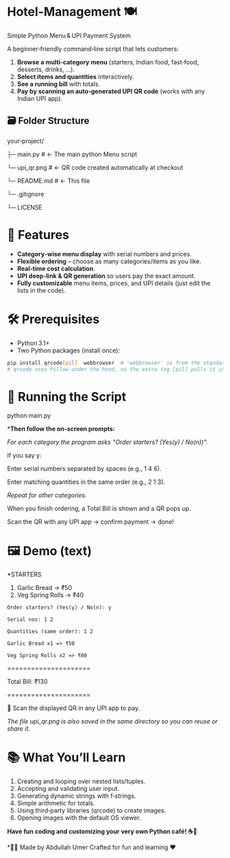 # Hotel-Management 🍽️
Simple Python Menu & UPI Payment System

A beginner‑friendly command‑line script that lets customers:

1. **Browse a multi‑category menu** (starters, Indian food, fast‑food, desserts, drinks, …).
2. **Select items and quantities** interactively.
3. **See a running bill** with totals.
4. **Pay by scanning an auto‑generated UPI QR code** (works with any Indian UPI app).

## 🗃️ Folder Structure

your‑project/

├─ main.py # ← The main python Menu script

└─ upi_qr.png # ← QR code created automatically at checkout

└─ README.md # ← This file

└─ .gitignore

└─ LICENSE

# 🤖 Features

* **Category‑wise menu display** with serial numbers and prices.
* **Flexible ordering** – choose as many categories/items as you like.
* **Real‑time cost calculation**.
* **UPI deep‑link & QR generation** so users pay the exact amount.
* **Fully customizable** menu items, prices, and UPI details (just edit the lists in the code).

# 🛠️ Prerequisites

* Python 3.1+  
* Two Python packages (install once):

```bash
pip install qrcode[pil]  webbrowser  # 'webbrowser' is from the standard library; repeat safe
# qrcode uses Pillow under the hood, so the extra tag [pil] pulls it in automatically.
```

# 🚀 Running the Script
python main.py

***Then follow the on‑screen prompts:**

*For each category the program asks “Order starters? (Yes(y) / No(n))”.*

If you say y:

Enter serial numbers separated by spaces (e.g., 1 4 6).

Enter matching quantities in the same order (e.g., 2 1 3).

*Repeat for other categories.*

When you finish ordering, a Total Bill is shown and a QR pops up.

Scan the QR with any UPI app → confirm payment → done!

# 🖼️ Demo (text)
*STARTERS
1. Garlic Bread -> ₹50
2. Veg Spring Rolls -> ₹40

```
Order starters? (Yes(y) / No(n): y

Serial nos: 1 2

Quantities (same order): 1 2

Garlic Bread x1 => ₹50

Veg Spring Rolls x2 => ₹80
```

=====================

Total Bill: ₹130

=====================

📲 Scan the displayed QR in any UPI app to pay.

*The file upi_qr.png is also saved in the same directory so you can reuse or share it.*

# 📚 What You’ll Learn
1. Creating and looping over nested lists/tuples.
2. Accepting and validating user input.
3. Generating dynamic strings with f‑strings.
4. Simple arithmetic for totals.
5. Using third‑party libraries (qrcode) to create images.
6. Opening images with the default OS viewer.

**Have fun coding and customizing your very own Python café! ☕🍰**

*👨‍💻 Made by Abdullah Umer
Crafted for fun and learning ❤️
